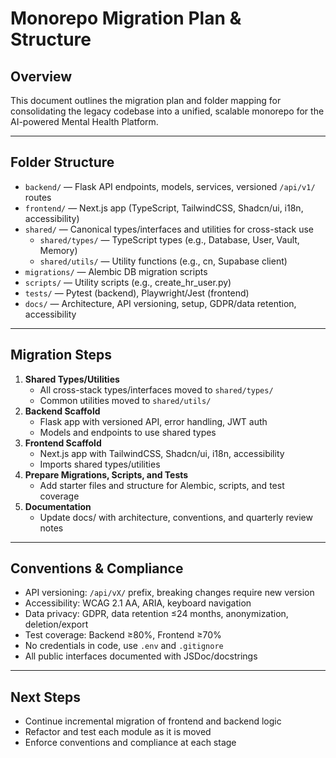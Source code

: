 # Monorepo Migration Plan & Structure

## Overview
This document outlines the migration plan and folder mapping for consolidating the legacy codebase into a unified, scalable monorepo for the AI-powered Mental Health Platform.

---

## Folder Structure

- `backend/` — Flask API endpoints, models, services, versioned `/api/v1/` routes
- `frontend/` — Next.js app (TypeScript, TailwindCSS, Shadcn/ui, i18n, accessibility)
- `shared/` — Canonical types/interfaces and utilities for cross-stack use
  - `shared/types/` — TypeScript types (e.g., Database, User, Vault, Memory)
  - `shared/utils/` — Utility functions (e.g., cn, Supabase client)
- `migrations/` — Alembic DB migration scripts
- `scripts/` — Utility scripts (e.g., create_hr_user.py)
- `tests/` — Pytest (backend), Playwright/Jest (frontend)
- `docs/` — Architecture, API versioning, setup, GDPR/data retention, accessibility

---

## Migration Steps

1. **Shared Types/Utilities**
   - All cross-stack types/interfaces moved to `shared/types/`
   - Common utilities moved to `shared/utils/`
2. **Backend Scaffold**
   - Flask app with versioned API, error handling, JWT auth
   - Models and endpoints to use shared types
3. **Frontend Scaffold**
   - Next.js app with TailwindCSS, Shadcn/ui, i18n, accessibility
   - Imports shared types/utilities
4. **Prepare Migrations, Scripts, and Tests**
   - Add starter files and structure for Alembic, scripts, and test coverage
5. **Documentation**
   - Update docs/ with architecture, conventions, and quarterly review notes

---

## Conventions & Compliance
- API versioning: `/api/vX/` prefix, breaking changes require new version
- Accessibility: WCAG 2.1 AA, ARIA, keyboard navigation
- Data privacy: GDPR, data retention ≤24 months, anonymization, deletion/export
- Test coverage: Backend ≥80%, Frontend ≥70%
- No credentials in code, use `.env` and `.gitignore`
- All public interfaces documented with JSDoc/docstrings

---

## Next Steps
- Continue incremental migration of frontend and backend logic
- Refactor and test each module as it is moved
- Enforce conventions and compliance at each stage 